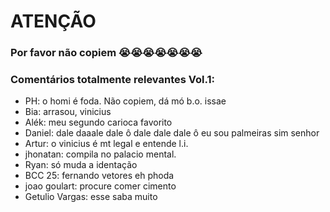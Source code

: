 # ATENÇÃO
### Por favor não copiem 😭😭😭😭😭😭😭

### Comentários totalmente relevantes Vol.1:
- PH: o homi é foda. Não copiem, dá mó b.o. issae
- Bia: arrasou, vinicius
- Alék: meu segundo carioca favorito
- Daniel: dale daaale dale ô dale dale dale ô eu sou palmeiras sim senhor
- Artur: o vinicius é mt legal e entende l.i.
- jhonatan: compila no palacio mental.
- Ryan: só muda a identação
- BCC 25: fernando vetores eh phoda
- joao goulart: procure comer cimento
- Getulio Vargas: esse saba muito
